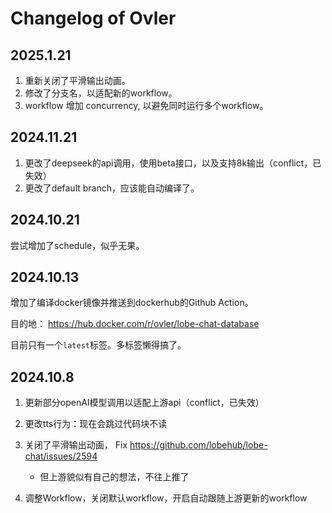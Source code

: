 # Changelog of Ovler

## 2025.1.21

1. 重新关闭了平滑输出动画。
2. 修改了分支名，以适配新的workflow。
3. workflow 增加 concurrency, 以避免同时运行多个workflow。

## 2024.11.21

1. 更改了deepseek的api调用，使用beta接口，以及支持8k输出（conflict，已失效）
2. 更改了default branch，应该能自动编译了。

## 2024.10.21

尝试增加了schedule，似乎无果。

## 2024.10.13

增加了编译docker镜像并推送到dockerhub的Github Action。

目的地：
<https://hub.docker.com/r/ovler/lobe-chat-database>

目前只有一个`latest`标签。多标签懒得搞了。

## 2024.10.8

1. 更新部分openAI模型调用以适配上游api（conflict，已失效）
2. 更改tts行为：现在会跳过代码块不读
3. 关闭了平滑输出动画， Fix <https://github.com/lobehub/lobe-chat/issues/2594>

    - 但上游貌似有自己的想法，不往上推了

4. 调整Workflow，关闭默认workflow，开启自动跟随上游更新的workflow

